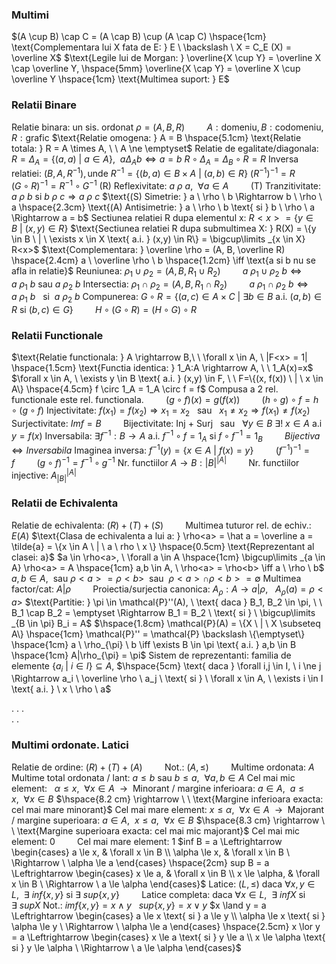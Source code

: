 ### Multimi
$(A \cup B) \cap C = (A \cap B) \cup (A \cap C) \hspace{1cm} \text{Complementara lui X fata de E: } E \ \backslash \ X = C_E (X) = \overline X$
$\text{Legile lui de Morgan: } \overline{X \cup Y} = \overline X \cap \overline Y, \hspace{5mm} \overline{X \cap Y} = \overline X \cup \overline Y \hspace{1cm} \text{Multimea suport: } E$

### Relatii Binare
$\text{Relatie binara: un sis. ordonat } \rho = (A, B, R) \hspace{1cm} A: \text{domeniu}, B: \text{codomeniu}, R: \text{grafic}$
$\text{Relatie omogena: } A = B \hspace{5.1cm} \text{Relatie totala: } R = A \times A, \ \ A \ne \emptyset$
$\text{Relatie de egalitate/diagonala: } R = \Delta_A = \{(a,a) \ | \ a \in A\}, \ \ a \Delta_A b \iff a = b$
$R \circ \Delta_A = \Delta_B \circ R = R$
$\text{Inversa relatiei: } (B,A,R^{-1}), \text{unde } R^{-1}=\{(b,a) \in B \times A \ | \ (a,b) \in R\}$
$(R^{-1})^{-1} = R \hspace{1cm} (G \circ R)^{-1} = R^{-1} \circ G^{-1}$
$\text{(R) Reflexivitate: } a \ \rho \ a, \ \ \forall a \in A \hspace{1cm} \text{(T) Tranzitivitate: } a \ \rho \ b \text{ si } b \ \rho \ c \Rightarrow a \ \rho \ c$
$\text{(S) Simetrie: } a \ \rho \ b \Rightarrow b \ \rho \ a \hspace{2.3cm} \text{(A) Antisimetrie: } a \ \rho \ b \text{ si } b \ \rho \ a \Rightarrow a = b$
$\text{Sectiunea relatiei R dupa elementul x: } R<x> = \{y \in B \ | \ (x,y) \in R\}$
$\text{Sectiunea relatiei R dupa submultimea X: } R(X) = \{y \in B \ | \ \exists x \in X \text{ a.i. } (x,y) \in R\} = \bigcup\limits _{x \in X} R<x>$
$\text{Complementara: } \overline \rho = (A, B, \overline R) \hspace{2.4cm} a \ \overline \rho \ b \hspace{1.2cm} \iff  \text{a si b nu se afla in relatie}$
$\text{Reuniunea: } \rho_1 \cup \rho_2 = (A, B, R_1 \cup R_2) \hspace{1cm} a \ \rho_1 \cup \rho_2 \ b \iff a \ \rho_1 \ b \text{ sau } a \ \rho_2 \ b$
$\text{Intersectia: } \rho_1 \cap \rho_2 = (A,B,R_1 \cap R_2) \hspace{1cm} a \ \rho_1 \cap \rho_2 \ b \iff a \ \rho_1 \ b \ \ \text{ si } \ a \ \rho_2 \ b$
$\text{Compunerea: } G \circ R = \{(a,c) \in A \times C \ | \ \exists b \in B \text{ a.i. } (a,b) \in R \text{ si } (b,c) \in G\} \hspace{1cm} H \circ (G \circ R) = (H \circ G) \circ R$

### Relatii Functionale
$\text{Relatie functionala: } A \rightarrow B,\ \ \forall x \in A, \ |F<x> = 1| \hspace{1.5cm} \text{Functia identica: } 1_A:A \rightarrow A, \ \ 1_A(x)=x$
$\forall x \in A, \ \exists y \in B \text{ a.i. } (x,y) \in F, \ \ F=\{(x, f(x)) \ | \ x \in A\} \hspace{4.5cm} f \circ 1_A = 1_A \circ f = f$
$\text{Compusa a 2 rel. functionale este rel. functionala.} \hspace{1cm} (g \circ f)(x) = g(f(x)) \hspace{1cm} (h \circ g) \circ f = h \circ (g \circ f)$
$\text{Injectivitate: } f(x_1) = f(x_2) \Rightarrow x_1 = x_2 \ \ \text{ sau } \ \ x_1 \ne x_2 \Rightarrow f(x_1) \ne f(x_2)$
$\text{Surjectivitate: } Imf = B \hspace{1cm} \text{Bijectivitate: Inj + Surj} \ \ \text{ sau } \ \ \forall y \in B \ \exists ! \ x \in A \text{ a.i } y = f(x)$
$\text{Inversabila: } \exists f^{-1}:B \rightarrow A \text{ a.i. } f^{-1} \circ f = 1_A \text{ si } f \circ f^{-1} = 1_B \hspace{1cm} Bijectiva \iff Inversabila$
$\text{Imaginea inversa: } f^{-1}(y) = \{x \in A \ | \ f(x) = y\} \hspace{1cm} (f^{-1})^{-1} = f \hspace{1cm} (g \circ f)^{-1} = f^{-1} \circ g^{-1}$
$\text{Nr. functiilor } A \rightarrow B: |B|^{|A|} \hspace{1cm} \text{Nr. functiilor injective: } A ^{|A|} _{|B|}$

### Relatii de Echivalenta
$\text{Relatie de echivalenta: } (R)+(T)+(S) \hspace{1cm} \text{Multimea tuturor rel. de echiv.: } E(A)$
$\text{Clasa de echivalenta a lui a: } \rho<a> = \hat a = \overline a = \tilde{a} = \{x \in A \ | \ a \ rho \ x \} \hspace{0.5cm} \text{Reprezentant al clasei: a}$
$a \in \rho<a>, \ \forall a \in A \hspace{1cm} \bigcup\limits _{a \in A} \rho<a> = A \hspace{1cm} a,b \in A, \ \rho<a> = \rho<b> \iff a \ \rho \ b$
$a,b \in A, \ \text{ sau } \rho<a> = \rho<b> \ \text{ sau } \ \rho<a> \cap \rho<b> = \emptyset$
$\text{Multimea factor/cat: } A|\rho \hspace{1cm} \text{Proiectia/surjectia canonica: } A_{\rho}:A \rightarrow a|\rho, \ \ \ A_{\rho}(a) = \rho<a>$
$\text{Partitie: } \pi \in \mathcal{P}''(A), \ \text{ daca } B_1, B_2 \in \pi, \ \ B_1 \cap B_2 = \emptyset \Rightarrow B_1 = B_2 \ \text{ si } \ \bigcup\limits _{B \in \pi} B_i = A$
$\hspace{1.8cm} \mathcal{P}(A) = \{X \ | \ X \subseteq A\} \hspace{1cm} \mathcal{P}'' = \mathcal{P} \backslash \{\emptyset\} \hspace{1cm} a \ \rho_{\pi} \ b \iff \exists B \in \pi \text{ a.i. } a,b \in B \hspace{1cm} A|\rho_{\pi} = \pi$
$\text{Sistem de reprezentanti: familia de elemente } \{a_i \ | \ i \in I\} \subseteq A,$
$\hspace{5cm} \text{ daca } \forall i,j \in I, \ i \ne j \Rightarrow a_i \ \overline \rho \ a_j \ \text{ si } \ \forall x \in A, \ \exists i \in I \text{ a.i. } \ x \ \rho \ a$
  
.
.
.  
.
.

### Multimi ordonate. Latici
$\text{Relatie de ordine: } (R) + (T) + (A) \hspace{1cm} \text{Not.: } (A, \le) \hspace{1cm} \text{Multime ordonata: } A$
$\text{Multime total ordonata / lant: } a \le b \text{ sau } b \le a , \ \ \forall a,b \in A$
$\text{Cel mai mic element: } \ \ \alpha \le x, \ \ \forall x \in A \ \ \rightarrow \ \ \text{Minorant / margine inferioara: } a \in A, \ \ a \le x, \ \ \forall x \in B$
$\hspace{8.2 cm} \rightarrow \ \ \text{Margine inferioara exacta: cel mai mare minorant}$
$\text{Cel mai mare element: } x \le \alpha, \ \ \forall x \in A \ \ \rightarrow \ \ \text{Majorant / margine superioara: } a \in A, \ \ x \le a, \ \ \forall x \in B$
$\hspace{8.3 cm} \rightarrow \ \ \text{Margine superioara exacta: cel mai mic majorant}$
$\text{Cel mai mic element: } 0 \hspace{1cm} \text{Cel mai mare element: } 1$
$inf B = a \Leftrightarrow \begin{cases} a \le x, & \forall x \in B \\ \alpha \le x, & \forall x \in B \ \Rightarrow \ \alpha \le a \end{cases} \hspace{2cm} sup B = a \Leftrightarrow \begin{cases} x \le a, & \forall x \in B \\ x \le \alpha, & \forall x \in B \ \Rightarrow \ a \le \alpha \end{cases}$
$\text{Latice: } (L, \le) \text{ daca } \forall x,y \in L, \ \ \exists \ inf\{x,y\} \text{ si } \exists \ sup\{x,y\} \hspace{1cm} \text{Latice completa: daca } \forall x \in L, \ \ \exists \ inf X \text{ si } \exists \ sup X$
$\text{Not.: } imf\{x,y\} = x \land y \ \ \ sup\{x,y\} = x \lor y$
$x \land y = a \Leftrightarrow \begin{cases} a \le x \text{ si } a \le y \\ \alpha \le x \text{ si } \alpha \le y \ \Rightarrow \ \alpha \le a \end{cases} \hspace{2.5cm} x \lor y = a \Leftrightarrow \begin{cases} x \le a \text{ si } y \le a \\ x \le \alpha \text{ si } y \le \alpha \ \Rightarrow \ a \le \alpha \end{cases}$
